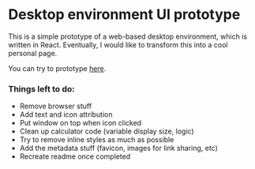 # Desktop environment UI prototype

This is a simple prototype of a web-based desktop environment, which is written in React. Eventually, I would like to transform this into a cool personal page.

You can try to prototype [here](https://desktop-environment.vercel.app).

### Things left to do:

- Remove browser stuff
- Add text and icon attribution
- Put window on top when icon clicked
- Clean up calculator code (variable display size, logic)
- Try to remove inline styles as much as possible
- Add the metadata stuff (favicon, images for link sharing, etc)
- Recreate readme once completed
